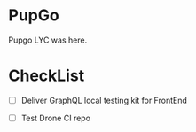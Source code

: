  # PupGo

Pupgo
LYC was here.

# CheckList
- [ ] Deliver GraphQL local testing kit for FrontEnd
- [ ] Test Drone CI repo 

